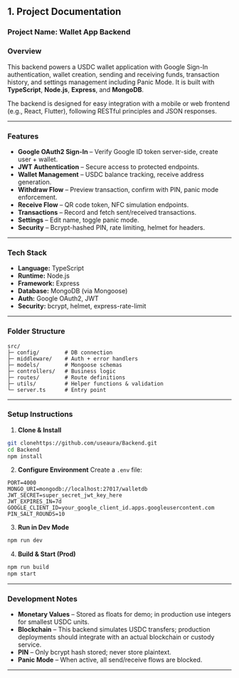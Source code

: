 ## **1. Project Documentation**

### **Project Name:** Wallet App Backend

### **Overview**

This backend powers a USDC wallet application with Google Sign-In authentication, wallet creation, sending and receiving funds, transaction history, and settings management including Panic Mode. It is built with **TypeScript**, **Node.js**, **Express**, and **MongoDB**.

The backend is designed for easy integration with a mobile or web frontend (e.g., React, Flutter), following RESTful principles and JSON responses.

---

### **Features**

- **Google OAuth2 Sign-In** – Verify Google ID token server-side, create user + wallet.
- **JWT Authentication** – Secure access to protected endpoints.
- **Wallet Management** – USDC balance tracking, receive address generation.
- **Withdraw Flow** – Preview transaction, confirm with PIN, panic mode enforcement.
- **Receive Flow** – QR code token, NFC simulation endpoints.
- **Transactions** – Record and fetch sent/received transactions.
- **Settings** – Edit name, toggle panic mode.
- **Security** – Bcrypt-hashed PIN, rate limiting, helmet for headers.

---

### **Tech Stack**

- **Language:** TypeScript
- **Runtime:** Node.js
- **Framework:** Express
- **Database:** MongoDB (via Mongoose)
- **Auth:** Google OAuth2, JWT
- **Security:** bcrypt, helmet, express-rate-limit

---

### **Folder Structure**

```
src/
├─ config/        # DB connection
├─ middleware/    # Auth + error handlers
├─ models/        # Mongoose schemas
├─ controllers/   # Business logic
├─ routes/        # Route definitions
├─ utils/         # Helper functions & validation
└─ server.ts      # Entry point
```

---

### **Setup Instructions**

1. **Clone & Install**

```bash
git clonehttps://github.com/useaura/Backend.git
cd Backend
npm install
```

2. **Configure Environment**
   Create a `.env` file:

```env
PORT=4000
MONGO_URI=mongodb://localhost:27017/walletdb
JWT_SECRET=super_secret_jwt_key_here
JWT_EXPIRES_IN=7d
GOOGLE_CLIENT_ID=your_google_client_id.apps.googleusercontent.com
PIN_SALT_ROUNDS=10
```

3. **Run in Dev Mode**

```bash
npm run dev
```

4. **Build & Start (Prod)**

```bash
npm run build
npm start
```

---

### **Development Notes**

- **Monetary Values** – Stored as floats for demo; in production use integers for smallest USDC units.
- **Blockchain** – This backend simulates USDC transfers; production deployments should integrate with an actual blockchain or custody service.
- **PIN** – Only bcrypt hash stored; never store plaintext.
- **Panic Mode** – When active, all send/receive flows are blocked.

---
